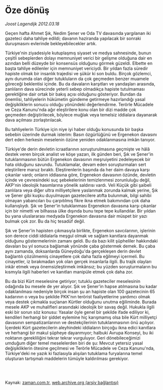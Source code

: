 # Öze dönüş

*Joost Lagendijk 2012.03.18*

<td class="columnist-detail">
<p>Geçen hafta Ahmet Şık, Nedim Şener ve Oda TV davasında yargılanan iki gazeteci daha tahliye edildi; davanın haziranda yapılacak bir sonraki duruşmasını evlerinde bekleyebilecekler artık.</p>
<p>
<div id="haberMetinDiv">
<p>Türkiye'nin ziyadesiyle kutuplaşmış siyaset ve medya sahnesinde, bunun çeşitli sebeplerden dolayı memnuniyet verici bir gelişme olduğuna dair en azından belli düzeyde bir konsensüs olduğunu görmek güzeldi. Elbette en başta tahliye edilenler için memnuniyet vericiydi. Bir yıldan fazla süredir hapiste olmak bir insanlık trajedisi ve şükür ki son buldu. Birçok gözlemci, aynı durumda olan diğer tutukluların da çok geçmeden benzer muamele göreceği beklentisi içinde. Bu da davaların karşıtları ve yandaşları arasında, zanlıların dava sürecinde yeterli sebep olmadıkça hapiste tutulmaması gerektiğine dair ortak bir bakış açısı olduğunu gösteriyor. Bundan da önemlisi, tahliyelerin hükümetin gündeme getirmeye hazırlandığı yasal değişikliklerin sonucu olduğu yönündeki değerlendirme. Terörle Mücadele ve Ceza Kanunu'nda ağır eleştirilere konu olan bir dizi madde çok geçmeden değiştirilecek, böylece muğlak veya temelsiz iddialara dayanarak dava açılması zorlaştırılacak.
<p>Bu tahliyelerin Türkiye için niye iyi haber olduğu konusunda bir başka sebebin üzerinde durmak isterim: Basın özgürlüğünü ve Ergenekon davasını dert eden herkesin meselenin özüne yeniden odaklanmasına imkân tanıyor.
<p>Türkiye'de derin devletin icraatlarının soruşturulmasına geçmişte ve hâlâ destek veren birçok analist ve köşe yazarı, ilk günden beri, Şık ve Şener'in tutuklanmasının bütün Ergenekon davasının meşruiyetini zedeleyecek bir hata olduğunu savundu. Tutuklamalar, devam eden soruşturmaları sert eleştirilere maruz bıraktı. Eleştirenlerin başında da her daim davaya karşı çıkanlar vardı; onların iddiasına göre, Ergenekon davasının özünde, devletin içinde ve çevresindeki suç şebekelerinin temizlenmesi zorunluluğu değil, AKP'nin ideolojik hasımlarına yönelik saldırısı vardı. Veli Küçük gibi şaibeli zanlılara veya diğer ultra milliyetçilere yaslanmak zorunda kalmak yerine, Şık ve Şener gibi kuşku duyulmayan gazetecilere atıfta bulunmak, bilgi sahibi olmayan yabancıları bu çarpıtılmış fikre ikna etmek bakımından çok daha kullanışlıydı. Şık ve Şener'in tutuklanması Ergenekon davasına karşı çıkanlar için bir nimetti ve bilhassa ülke dışında bunu tepe tepe kullandılar. Bir yıldan bu yana uluslararası medyada Ergenekon davasına dair müspet bir yazı bulmak çok zor. Bu da hiç tesadüf değil.
<p>Şık ve Şener'in hapisten çıkmasıyla birlikte, Ergenekon savcılarının, işlerinin son derece ciddi iddialarla meşgul olmak ve sağlam kanıtlara dayanmak olduğunu göstermelerinin zamanı geldi. Bu da bazı kilit şüpheliler hakkındaki davaları bu yıl sonuca bağlamak yönünde çaba göstermek demek. Bu çaba aynı zamanda, doksanlarda Güneydoğu'da gerçekleşen derin devlet bağlantılı çözülmemiş cinayetlere çok daha fazla eğilmeyi içermeli. Bu cinayetler, iz bırakmadan yok olan gerçek insanlarla ilgili. Bu trajik olayları inkâr etmek veya önemsizleştirmek imkânsız; bu yüzden soruşturmaların bu kısmıyla ilgili haberleri ve kanıtları manipüle etmek çok daha zor.
<p>Bu da bizi Kürt meselesine getiriyor; tutuklu gazeteciler meselesinin odağında bu mesele de yer alıyor. Şık ve Şener'in hapse atılmasına bu kadar odaklanılması nedeniyle birçok insan şu an hapiste olan 100 gazetecinin 65 kadarının o veya bu şekilde PKK'nın terörist faaliyetlerine yardımcı olmak veya destek çıkmakla suçlanan Kürtler olduğunu unutma eğiliminde. Burada mesele AKP ve muhalifleri arasındaki ideolojik bir savaş değil. Hukukla ilgili eski bir sorun söz konusu: Yasalar öyle genel bir şekilde ifade ediliyor ki, kendileri herhangi bir şiddet eylemine hiç karışmamış olsa bile Kürt milliyetçi davasının sempatizanlarının ve destekçilerinin tutuklanmasının önü açılıyor. İçerdeki Kürt gazetecilerin aleyhindeki iddiaların birçoğu ikna edici kanıtlara ve herhangi bir makul şüpheye dayanmıyor; halbuki Avrupa Konseyi, bu iki noktanın gerekliliğini tekrar tekrar vurguluyor. Geri dönebileceğimizi umduğum diğer temel meselelerden biri de şu: Mevcut yetersiz yasal değişikliklerin ötesine geçilmesi ve Terörle Mücadele ve Ceza Kanunu'nda, Türkiye'deki ne yazık ki fazlasıyla alışılan tutuklama furyalarına temel oluşturan tartışmalı maddelerin tümüyle kaldırılması gerekiyor.</p></p></p></p></p></div>
</p>


<p><br>
		 </br></p></td>

Kaynak: [zaman.com.tr](http://zaman.com.tr/yazar.do?yazino=1260389), [web.archive.org (arşiv bağlantısı)](http://web.archive.org/web/20120324185335/http://www.zaman.com.tr:80/yazar.do?yazino=1260389)
